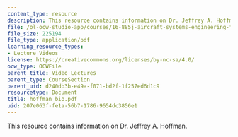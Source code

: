 ```yaml
---
content_type: resource
description: This resource contains information on Dr. Jeffrey A. Hoffman.
file: /ol-ocw-studio-app/courses/16-885j-aircraft-systems-engineering-fall-2005/207e063ffe1a56b717869654dc3856e1_hoffman_bio.pdf
file_size: 225194
file_type: application/pdf
learning_resource_types:
- Lecture Videos
license: https://creativecommons.org/licenses/by-nc-sa/4.0/
ocw_type: OCWFile
parent_title: Video Lectures
parent_type: CourseSection
parent_uid: d240db3b-e49a-f071-bd2f-1f257ed6d1c9
resourcetype: Document
title: hoffman_bio.pdf
uid: 207e063f-fe1a-56b7-1786-9654dc3856e1
---
```

This resource contains information on Dr. Jeffrey A. Hoffman.